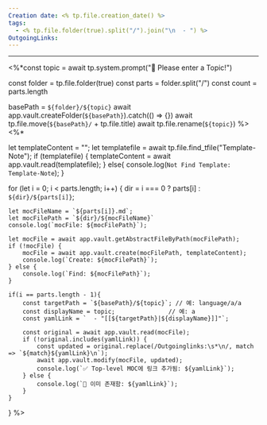 ```yaml
---
Creation date: <% tp.file.creation_date() %>
tags:
  - <% tp.file.folder(true).split("/").join("\n  - ") %>
OutgoingLinks:
---
```

---
<%*const topic = await tp.system.prompt("📘 Please enter a Topic!")

const folder = tp.file.folder(true)
const parts = folder.split("/")
const count = parts.length

basePath = `${folder}/${topic}`
await app.vault.createFolder(`${basePath}`).catch(() => {})
await tp.file.move(`${basePath}/` + tp.file.title)
await tp.file.rename(`${topic}`)
%>
<%*

let templateContent = "";
let templatefile = await tp.file.find_tfile("Template-Note");
if (templatefile) {
	templateContent = await app.vault.read(templatefile);
} else{
	console.log(`Not Find Template: Template-Note`);
}

for (let i = 0; i < parts.length; i++) {
	dir = i === 0 ? parts[i] : `${dir}/${parts[i]}`;
	
	let mocFileName = `${parts[i]}.md`;
	let mocFilePath = `${dir}/${mocFileName}`
	console.log(`mocFile: ${mocFilePath}`);
	
	let mocFile = await app.vault.getAbstractFileByPath(mocFilePath);
	if (!mocFile) {
		mocFile = await app.vault.create(mocFilePath, templateContent);
		console.log(`Create: ${mocFilePath}`);
	} else {
		console.log(`Find: ${mocFilePath}`);
	}

	if(i == parts.length - 1){
		const targetPath = `${basePath}/${topic}`; // 예: language/a/a
		const displayName = topic;               // 예: a
		const yamlLink = `  - "[[${targetPath}|${displayName}]]"`;
		
		const original = await app.vault.read(mocFile);
		if (!original.includes(yamlLink)) {
			const updated = original.replace(/Outgoinglinks:\s*\n/, match => `${match}${yamlLink}\n`);
			await app.vault.modify(mocFile, updated);
			console.log(`✅ Top-level MOC에 링크 추가됨: ${yamlLink}`);
		} else {
			console.log(`🔁 이미 존재함: ${yamlLink}`);
		}
	}
}
%>